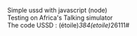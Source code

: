 Simple ussd with javascript (node) <br/>
Testing on Africa's Talking simulator <br/>
The code USSD : <span>(étoile)*</span>384<span>(etoile)*</span>26111#
